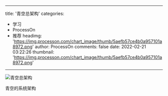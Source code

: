 
---
title: '青空总架构'
categories: 
 - 学习
 - ProcessOn
 - 推荐
headimg: 'https://img.processon.com/chart_image/thumb/5aefb57ce4b0a957101a8972.png'
author: ProcessOn
comments: false
date: 2022-02-21 03:22:26
thumbnail: 'https://img.processon.com/chart_image/thumb/5aefb57ce4b0a957101a8972.png'
---

<div>   
<img class="thumb" alt="青空总架构" src="https://img.processon.com/chart_image/thumb/5aefb57ce4b0a957101a8972.png" referrerpolicy="no-referrer">
<p>青空的系统架构</p>  
</div>
            